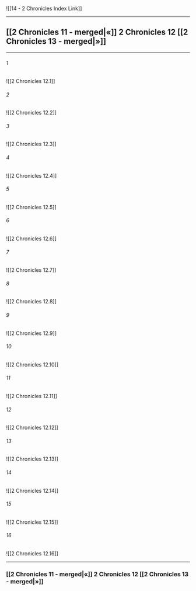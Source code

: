 ![[14 - 2 Chronicles Index Link]]

---
##  [[2 Chronicles 11 - merged|«]] 2 Chronicles 12 [[2 Chronicles 13 - merged|»]]

---

###### 1
![[2 Chronicles 12.1]] 

###### 2
![[2 Chronicles 12.2]] 

###### 3
![[2 Chronicles 12.3]] 

###### 4
![[2 Chronicles 12.4]]

###### 5 
![[2 Chronicles 12.5]] 

###### 6
![[2 Chronicles 12.6]] 

###### 7
![[2 Chronicles 12.7]] 

###### 8
![[2 Chronicles 12.8]] 

###### 9
![[2 Chronicles 12.9]] 

###### 10
![[2 Chronicles 12.10]] 

###### 11
![[2 Chronicles 12.11]] 

###### 12
![[2 Chronicles 12.12]]

###### 13
![[2 Chronicles 12.13]] 

###### 14
![[2 Chronicles 12.14]] 

###### 15
![[2 Chronicles 12.15]]

###### 16
![[2 Chronicles 12.16]] 


---
###  [[2 Chronicles 11 - merged|«]] 2 Chronicles 12 [[2 Chronicles 13 - merged|»]]
